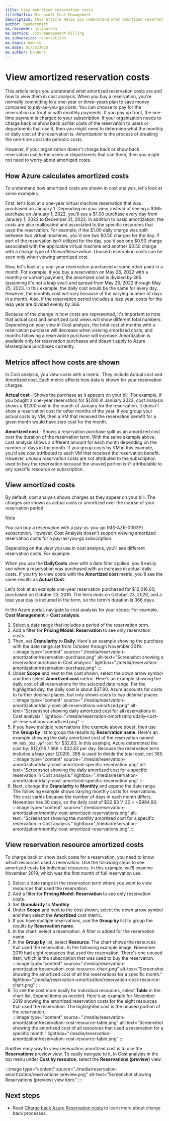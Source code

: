 ```yaml
---
title: View amortized reservation costs
titleSuffix: Microsoft Cost Management
description: This article helps you understand what amortized reservation costs are and how to view them in cost analysis.
author: bandersmsft
ms.reviewer: nitinarora
ms.service: cost-management-billing
ms.subservice: reservations
ms.topic: how-to
ms.date: 01/20/2023
ms.author: banders
---
```


# View amortized reservation costs

This article helps you understand what amortized reservation costs are and how to view them in cost analysis. When you buy a reservation, you're normally committing to a one-year or three-years plan to save money compared to pay-as-you-go costs. You can choose to pay for the reservation up front or with monthly payments. If you pay up front, the one-time payment is charged to your subscription. If your organization needs to charge back or show back partial costs of the reservation to users or departments that use it, then you might need to determine what the monthly or daily cost of the reservation is. _Amortization_ is the process of breaking the one-time cost into periodic costs.

However, if your organization doesn't charge back or show back reservation use to the users or departments that use them, then you might not need to worry about amortized costs.

## How Azure calculates amortized costs

To understand how amortized costs are shown in cost analysis, let's look at some examples.

First, let's look at a one-year virtual machine reservation that was purchased on January 1. Depending on your view, instead of seeing a $365 purchase on January 1, 2022, you'll see a $1.00 purchase every day from January 1, 2022 to December 31, 2022. In addition to basic amortization, the costs are also reallocated and associated to the specific resources that used the reservation. For example, if the $1.00 daily charge was split between two virtual machines, you'd see two $0.50 charges for the day. If part of the reservation isn't utilized for the day, you'd see one $0.50 charge associated with the applicable virtual machine and another $0.50 charge with a charge type of _UnusedReservation_. Unused reservation costs can be seen only when viewing amortized cost.

Now, let's look at a one-year reservation purchased at some other point in a month. For example, if you buy a reservation on May 26, 2022 with a monthly or upfront payment, the amortized cost is divided by 365 (assuming it's not a leap year) and spread from May 26, 2022 through May 25, 2023. In this example, the daily cost would be the same for every day. However, the monthly cost will vary because of the varying number of days in a month. Also, if the reservation period includes a leap year, costs for the leap year are divided evenly by 366.

Because of the change in how costs are represented, it's important to note that actual cost and amortized cost views will show different total numbers. Depending on your view in Cost analysis, the total cost of months with a reservation purchase will decrease when viewing amortized costs, and months following a reservation purchase will increase. Amortization is available only for reservation purchases and doesn't apply to Azure Marketplace purchases currently.

## Metrics affect how costs are shown

In Cost analysis, you view costs with a metric. They include Actual cost and Amortized cost. Each metric affects how data is shown for your reservation charges.

**Actual cost** - Shows the purchase as it appears on your bill. For example, if you bought a one-year reservation for $1200 in January 2022, cost analysis shows a $1200 cost in the month of January for the reservation. It doesn't show a reservation cost for other months of the year. If you group your actual costs by VM, then a VM that received the reservation benefit for a given month would have zero cost for the month.

**Amortized cost** - Shows a reservation purchase split as an amortized cost over the duration of the reservation term. With the same example above, cost analysis shows a different amount for each month depending on the number of days in the month. If you group costs by VM in this example, you'd see cost attributed to each VM that received the reservation benefit. However, _unused reservation_ costs are not attributed to the subscription used to buy the reservation because the unused portion isn't attributable to any specific resource or subscription.

## View amortized costs

By default, cost analysis shows charges as they appear on your bill. The charges are shown as actual costs or amortized over the course of your reservation period.

> [!NOTE]
> You can buy a reservation with a pay-as-you-go (MS-AZR-0003P) subscription. However, Cost Analysis doesn't support viewing amortized reservation costs for a pay-as-you-go subscription.

Depending on the view you use in cost analysis, you'll see different reservation costs. For example:

When you use the **DailyCosts** view with a date filter applied, you'll easily see when a reservation was purchased with an increase in actual daily costs. If you try to view costs with the **Amortized cost** metric, you'll see the same results as **Actual Cost**.

Let's look at an example one-year reservation purchased for $12,016.00, purchased on October 23, 2019. The term ends on October 23, 2020, and a leap year day is included in the term, so the term's duration is 366 days.

In the Azure portal, navigate to cost analysis for your scope. For example, **Cost Management** > **Cost analysis**.

1. Select a date range that includes a period of the reservation term.
2. Add a filter for **Pricing Model: Reservation** to see only reservation costs.
3. Then, set **Granularity** to **Daily**. Here's an example showing the purchase with the date range set from October through November 2019.  
    :::image type="content" source="./media/reservation-amortization/reservation-purchase.png" alt-text="Screenshot showing a reservation purchase in Cost analysis." lightbox="./media/reservation-amortization/reservation-purchase.png" :::
4. Under **Scope** and next to the cost shown, select the down arrow symbol and then select **Amortized cost** metric. Here's an example showing the daily cost of all reservations for the selected date range. For the highlighted day, the daily cost is about $37.90. Azure accounts for costs to further decimal places, but only shows costs to two decimal places.  
    :::image type="content" source="./media/reservation-amortization/daily-cost-all-reservations-amortized.png" alt-text="Screenshot showing daily amortized cost for all reservations in Cost analysis." lightbox="./media/reservation-amortization/daily-cost-all-reservations-amortized.png" :::
5. If you have multiple reservations (the example above does), then use the **Group by** list to group the results by **Reservation name**. Here's an example showing the daily amortized cost of the reservation named `VM_WUS_DS3_Upfront` for $32.83. In this example, Azure determined the cost by: $12,016 / 366 = $32.83 per day. Because the reservation term includes a leap year (2020), 366 is used to divide the total cost, not 365.  
    :::image type="content" source="./media/reservation-amortization/daily-cost-amortized-specific-reservation.png" alt-text="Screenshot showing the daily amortized cost for a specific reservation in Cost analysis." lightbox="./media/reservation-amortization/daily-cost-amortized-specific-reservation.png" :::
6. Next, change the **Granularity** to **Monthly** and expand the date range. The following example shows varying monthly costs for reservations. The cost varies because the number of days in each month differs. November has 30 days, so the daily cost of $32.83 \* 30 = ~$984.90.  
    :::image type="content" source="./media/reservation-amortization/monthly-cost-amortized-reservations.png" alt-text="Screenshot showing the monthly amortized cost for a specific reservation in Cost analysis." lightbox="./media/reservation-amortization/monthly-cost-amortized-reservations.png" :::

## View reservation resource amortized costs

To charge back or show back costs for a reservation, you need to know which resources used a reservation. Use the following steps to see amortized costs for individual resources. In this example, we'll examine November 2019, which was the first month of full reservation use.

1. Select a date range in the reservation term where you want to view resources that used the reservation.
2. Add a filter for **Pricing Model: Reservation** to see only reservation costs.
3. Set **Granularity** to **Monthly**.
4. Under **Scope** and next to the cost shown, select the down arrow symbol and then select the **Amortized** cost metric.
5. If you have multiple reservations, use the **Group by** list to group the results by **Reservation name**.
6. In the chart, select a reservation. A filter is added for the reservation name.
7. In the **Group by** list, select **Resource**. The chart shows the resources that used the reservation. In the following example image, November 2019 had eight resources that used the reservation. There's one unused item, which is the subscription that was used to buy the reservation.  
    :::image type="content" source="./media/reservation-amortization/reservation-cost-resource-chart.png" alt-text="Screenshot showing the amortized cost of all the reservations for a specific month." lightbox="./media/reservation-amortization/reservation-cost-resource-chart.png" :::
8. To see the cost more easily for individual resources, select **Table** in the chart list. Expand items as needed. Here's an example for November 2019 showing the amortized reservation costs for the eight resources that used the reservation. The highlighted cost is the unused portion of the reservation.  
    :::image type="content" source="./media/reservation-amortization/reservation-cost-resource-table.png" alt-text="Screenshot showing the amortized cost of all resources that used a reservation for a specific month." lightbox="./media/reservation-amortization/reservation-cost-resource-table.png" :::

Another easy way to view reservation amortized cost is to use the **Reservations** preview view. To easily navigate to it, in Cost analysis in the top menu under **Cost by resource**, select the **Reservations (preview)** view.

:::image type="content" source="./media/reservation-amortization/reservations-preview.png" alt-text="Screenshot showing Reservations (preview) view item."  :::


## Next steps

- Read [Charge back Azure Reservation costs](charge-back-usage.md) to learn more about charge back processes.
